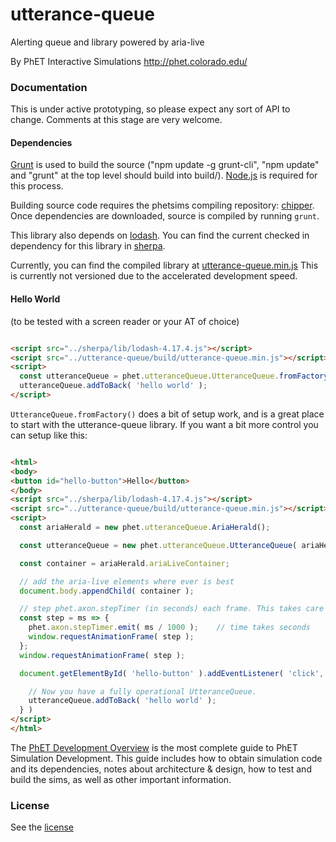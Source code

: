 utterance-queue
=======================================================

Alerting queue and library powered by aria-live

By PhET Interactive Simulations
http://phet.colorado.edu/

### Documentation

This is under active prototyping, so please expect any sort of API to change. Comments at this stage are very welcome.

#### Dependencies

[Grunt](http://gruntjs.com/) is used to build the source ("npm update -g grunt-cli", "npm update" and "grunt" at the top
level should build into build/). [Node.js](http://nodejs.org/) is required for this process.

Building source code requires the phetsims compiling repository: [chipper](http://github.com/phetsims/chipper/). Once
dependencies are downloaded, source is compiled by running `grunt`.

This library also depends on [lodash](https://lodash.com/). You can find the current checked in dependency for this
library in [sherpa](http://github.com/phetsims/sherpa/lib).

Currently, you can find the compiled library
at [utterance-queue.min.js](http://phetsims.github.io/utterance-queue/build/utterance-queue.min.js)
This is currently not versioned due to the accelerated development speed.

#### Hello World

(to be tested with a screen reader or your AT of choice)

```html

<script src="../sherpa/lib/lodash-4.17.4.js"></script>
<script src="../utterance-queue/build/utterance-queue.min.js"></script>
<script>
  const utteranceQueue = phet.utteranceQueue.UtteranceQueue.fromFactory();
  utteranceQueue.addToBack( 'hello world' );
</script>
```

`UtteranceQueue.fromFactory()` does a bit of setup work, and is a great place to start with the utterance-queue library.
If you want a bit more control you can setup like this:

```html

<html>
<body>
<button id="hello-button">Hello</button>
</body>
<script src="../sherpa/lib/lodash-4.17.4.js"></script>
<script src="../utterance-queue/build/utterance-queue.min.js"></script>
<script>
  const ariaHerald = new phet.utteranceQueue.AriaHerald();

  const utteranceQueue = new phet.utteranceQueue.UtteranceQueue( ariaHerald );

  const container = ariaHerald.ariaLiveContainer;

  // add the aria-live elements where ever is best
  document.body.appendChild( container );

  // step phet.axon.stepTimer (in seconds) each frame. This takes care of UtteranceQueue's timing
  const step = ms => {
    phet.axon.stepTimer.emit( ms / 1000 );    // time takes seconds
    window.requestAnimationFrame( step );
  };
  window.requestAnimationFrame( step );

  document.getElementById( 'hello-button' ).addEventListener( 'click', () => {

    // Now you have a fully operational UtteranceQueue.
    utteranceQueue.addToBack( 'hello world' );
  } )
</script>
</html>
```

The [PhET Development Overview](https://github.com/phetsims/phet-info/blob/master/doc/phet-development-overview.md) is
the most complete guide to PhET Simulation Development. This guide includes how to obtain simulation code and its
dependencies, notes about architecture & design, how to test and build the sims, as well as other important information.

### License

See the [license](LICENSE)